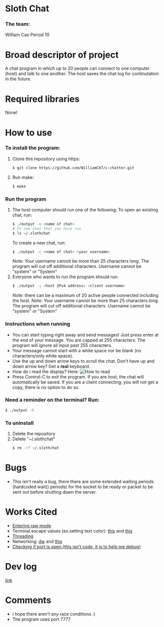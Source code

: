 # Sloth Chat

### The team:
William Cao Period 10 

# Broad descriptor of project
A chat program in which up to 20 people can connect to one computer (host) and talk to one another. The host saves the chat log for continutation in the future.

# Required libraries
None!

# How to use
### To install the program:
1. Clone this repository using https:
    ```sh
    $ git clone https://github.com/WilliamC07/c-chatter.git
    ```
2. Run make:
    ```sh
    $ make
    ```
### Run the program
1. The host computer should run one of the following:
    To open an existing chat, run:
    ```sh
    $ ./output -o <name of chat> 
    # To see chat that you have run
    $ ls ~/.slothchat
    ```
    To create a new chat, run:
    ```sh
    $ ./output -c <name of chat> <your username>
    ```
    Note: Your username cannot be more than 25 characters long. The program will cut off additional characters. Username cannot be "system" or "System"
2. Everyone who wants to run the program should run:
    ```sh
    $ ./output -j <host IPv4 address> <client username>
    ```
    Note: there can be a maximum of 20 active people connected including the host.
    Note: Your username cannot be more than 25 characters long. The program will cut off additional characters. Username cannot be "system" or "System"

### Instructions when running
- You can start typing right away and send messages! Just press enter at the end of your message. You are capped at 255 characters. The program will ignore all input past 255 characters.
- Your message cannot start with a white space nor be blank (no characters/only white space).
- Use the up and down arrow keys to scroll the chat. Don't have up and down arrow key? Get a **real** keyboard.
- How do i read the display? Here:
![How to read](https://github.com/WilliamC07/c-chatter/blob/master/documentation/demo.png "How to read")
- Press Control-C to exit the program. If you are host, the chat will automatically be saved. If you are a client connecting, you will not get a copy, there is no option to do so.

### Need a reminder on the terminal? Run:
```sh
$ ./output -h
```

### To uninstall
1. Delete the repository
2. Delete "~/.slothchat"
    ```sh
    $ rm -rf ~/.slothchat
    ```

# Bugs
- This isn't really a bug, there there are some extended waiting periods (hardcoded wait() periods) for the socket to be ready or packet to be sent out before shutting down the server.

# Works Cited
- [Entering raw mode](https://viewsourcecode.org/snaptoken/kilo/02.enteringRawMode.html)
- Terminal escape values (ex.setting text color): [this](https://stackoverflow.com/questions/1508490/erase-the-current-printed-console-line) and [this](http://www.climagic.org/mirrors/VT100_Escape_Codes.html)
- [Threading](https://www.geeksforgeeks.org/mutex-lock-for-linux-thread-synchronization/)
- Networking: [dw](https://github.com/mks65/dwsource/tree/master/networking) and [this](https://www.geeksforgeeks.org/tcp-server-client-implementation-in-c/)
- [Checking if port is open (this isn't code, it is to help me debug)](https://unix.stackexchange.com/questions/92608/how-can-i-tell-if-a-tcp-port-is-open-or-not)

# Dev log
[link](https://github.com/WilliamC07/c-chatter/blob/master/devlog.txt)

# Comments
- I hope there aren't any race conditions :)
- The program uses port 7777
